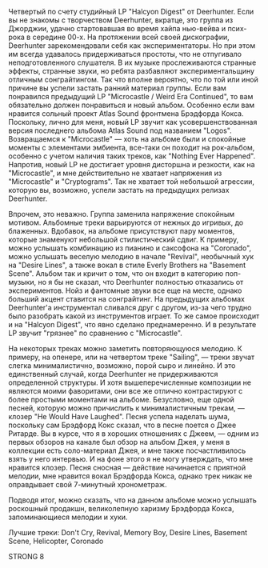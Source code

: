 Четвертый по счету студийный LP "Halcyon Digest" от Deerhunter. Если вы не знакомы с творчеством Deerhunter, вкратце, это группа из Джорджии, удачно стартовавшая во время хайпа нью-вейва и псих-рока в середине 00-х. На протяжении всей своей дискографии, Deerhunter зарекомендовали себя как экспериментаторы. Но при этом им всегда удавалось придерживаться простоты, что не отпугивало неподготовленного слушателя. В их музыке прослеживаются странные эффекты, странные звуки, но ребята разбавляют экспериментальщину отличным сонграйтингом. Так что вполне вероятно, что по той или иной причине вы успели застать ранний материал группы. Если вам понравился предыдущий LP "Microcastle / Weird Era Continued", то вам обязательно должен понравиться и новый альбом. Особенно если вам нравится сольный проект Atlas Sound фронтмена Брэдфорда Кокса. Поскольку, лично для меня, новый LP звучит как усовершенствованная версия последнего альбома Atlas Sound под названием "Logos". Возвращаемся к "Microcastle" — хоть на альбоме были и спокойные моменты с элементами эмбиента, все-таки он походит на рок-альбом, особенно с учетом наличия таких треков, как "Nothing Ever Happened". Напротив, новый LP не достигает уровня дисторшна и резкости, как на "Microcastle", и мне действительно не хватает напряжения из "Microcastle" и "Cryptograms". Так не хватает той небольшой агрессии, которую вы, возможно, успели застать на предыдущих релизах Deerhunter.

Впрочем, это неважно. Группа заменила напряжение спокойным мотивом. Альбомные треки варьируются от нежных до игривых, до блаженных. Вдобавок, на альбоме присутствуют пару моментов, которые знаменуют небольшой стилистический сдвиг. К примеру, можно услышать комбинацию из пианино и саксофона на "Coronado", можно услышать веселую мелодию в начале "Revival", необычный хук на "Desire Lines", а также вокал в стиле Everly Brothers на "Basement Scene". Альбом так и кричит о том, что он входит в категорию поп-музыки, но я бы не сказал, что Deerhunter полностью отказались от экспериментов. Нойз и фантомные звуки все еще на месте, однако больший акцент ставится на сонграйтинг. На предыдущих альбомах Deerhunter'a инструментал сливался друг с другом, из-за чего трудно было разобрать какой из инструментов играет. То же самое происходит и на "Halcyon Digest", что явно сделано преднамеренно. И в результате LP звучит "грязнее" по сравнению с "Microcastle".

На некоторых треках можно заметить повторяющуюся мелодию. К примеру, на опенере, или на четвертом треке "Sailing", — треки звучат слегка минималистично, возможно, порой сыро и линейно. И это единственный случай, когда Deerhunter не придерживаются определенной структуры. И хотя вышеперечисленные композиции не являются моими фаворитами, они все же отлично контрастируют с более простыми моментами на альбоме. Безусловно, еще одной песней, которую можно причислить к минималистичным трекам, — клозер "He Would Have Laughed". Песня успела наделать шума, поскольку сам Брэдфорд Кокс сказал, что в песне поется о Джее Ритарде. Вы в курсе, что я в хороших отношениях с Джеем, — одним из первых обзоров на канале был обзор на альбом Джея, у меня в коллекции есть соло-материал Джея, и мне также посчастливилось взять у него интервью. И на фоне этого я не могу утверждать, что мне нравится клозер. Песня сносная — действие начинается с приятной мелодии, мне нравится вокал Брэдфорда Кокса, однако трек никак не оправдывает свой 7-минутный хронометраж.

Подводя итог, можно сказать, что на данном альбоме можно услышать роскошный продакшн, великолепную харизму Брэдфорда Кокса, запоминающиеся мелодии и хуки.

Лучшие треки: Don't Cry, Revival, Memory Boy, Desire Lines, Basement Scene, Helicopter, Coronado

STRONG 8
